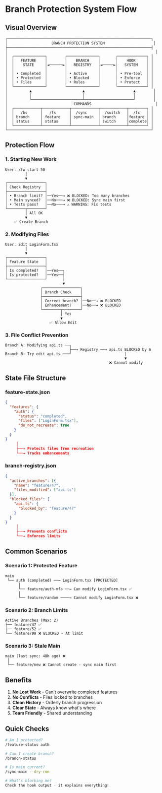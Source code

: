 # Branch Protection System Flow

## Visual Overview

```
┌─────────────────────────────────────────────────────────────────┐
│                    BRANCH PROTECTION SYSTEM                      │
├─────────────────────────────────────────────────────────────────┤
│                                                                   │
│  ┌──────────────┐        ┌──────────────┐       ┌─────────────┐ │
│  │   FEATURE    │        │    BRANCH    │       │    HOOK     │ │
│  │    STATE     │◄──────►│   REGISTRY   │◄─────►│   SYSTEM    │ │
│  │              │        │              │       │             │ │
│  │ • Completed  │        │ • Active     │       │ • Pre-tool  │ │
│  │ • Protected  │        │ • Blocked    │       │ • Enforce   │ │
│  │ • Files      │        │ • Rules      │       │ • Protect   │ │
│  └──────────────┘        └──────────────┘       └─────────────┘ │
│          ▲                       ▲                      ▲        │
│          │                       │                      │        │
│          └───────────────────────┴──────────────────────┘        │
│                              COMMANDS                             │
│  ┌────────────┬────────────┬────────────┬────────────┬────────┐ │
│  │   /bs      │   /fs      │  /sync     │  /switch   │  /fc   │ │
│  │ branch     │ feature    │ sync-main  │ branch     │feature │ │
│  │ status     │ status     │            │ switch     │complete│ │
│  └────────────┴────────────┴────────────┴────────────┴────────┘ │
└─────────────────────────────────────────────────────────────────┘
```

## Protection Flow

### 1. Starting New Work
```
User: /fw start 50
         │
         ▼
┌─────────────────┐
│ Check Registry  │
├─────────────────┤
│ • Branch limit? │──Yes──→ ❌ BLOCKED: Too many branches
│ • Main synced?  │──No───→ ❌ BLOCKED: Sync main first
│ • Tests pass?   │──No───→ ⚠️ WARNING: Fix tests
└────────┬────────┘
         │ All OK
         ▼
    ✅ Create Branch
```

### 2. Modifying Files
```
User: Edit LoginForm.tsx
         │
         ▼
┌─────────────────┐
│ Feature State   │
├─────────────────┤
│ Is completed?   │──Yes──┐
│ Is protected?   │──Yes──┤
└─────────────────┘       │
                          ▼
                ┌─────────────────┐
                │ Branch Check    │
                ├─────────────────┤
                │ Correct branch? │──No──→ ❌ BLOCKED
                │ Enhancement?    │──No──→ ❌ BLOCKED
                └────────┬────────┘
                         │ Yes
                         ▼
                    ✅ Allow Edit
```

### 3. File Conflict Prevention
```
Branch A: Modifying api.ts ──┐
                             ├──→ Registry ──→ api.ts BLOCKED by A
Branch B: Try edit api.ts ───┘                        │
                                                      ▼
                                               ❌ Cannot modify
```

## State File Structure

### feature-state.json
```json
{
  "features": {
    "auth": {
      "status": "completed",
      "files": ["LoginForm.tsx"],
      "do_not_recreate": true
    }
  }
}
     │
     ├──→ Protects files from recreation
     └──→ Tracks enhancements
```

### branch-registry.json  
```json
{
  "active_branches": [{
    "name": "feature/47",
    "files_modified": ["api.ts"]
  }],
  "blocked_files": {
    "api.ts": {
      "blocked_by": "feature/47"
    }
  }
}
     │
     ├──→ Prevents conflicts
     └──→ Enforces limits
```

## Common Scenarios

### Scenario 1: Protected Feature
```
main
 └── auth (completed) ──→ LoginForm.tsx [PROTECTED]
      │
      └── feature/auth-mfa ──→ Can modify LoginForm.tsx ✅
      │
      └── feature/random ────→ Cannot modify LoginForm.tsx ❌
```

### Scenario 2: Branch Limits
```
Active Branches (Max: 2)
├── feature/47 ✅
├── feature/52 ✅
└── feature/99 ❌ BLOCKED - At limit
```

### Scenario 3: Stale Main
```
main (last sync: 48h ago) ❌
 │
 └── feature/new ❌ Cannot create - sync main first
```

## Benefits

1. **No Lost Work** - Can't overwrite completed features
2. **No Conflicts** - Files locked to branches
3. **Clean History** - Orderly branch progression
4. **Clear State** - Always know what's where
5. **Team Friendly** - Shared understanding

## Quick Checks

```bash
# Am I protected?
/feature-status auth

# Can I create branch?  
/branch-status

# Is main current?
/sync-main --dry-run

# What's blocking me?
Check the hook output - it explains everything!
```
